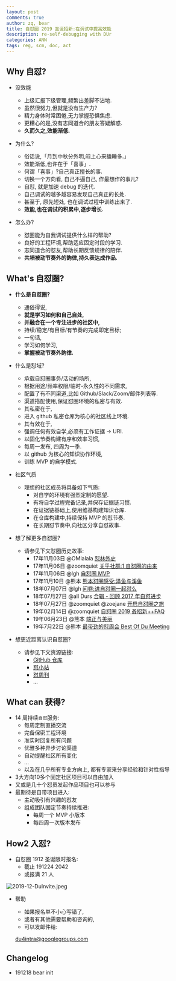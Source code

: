 ```yaml
---
layout: post
comments: true
author: zq, bear
title: 自怼圈 2019 圣诞招新:在调试中提高效能
description: re-self-debugging with DUr
categories: ANN
tags: reg, scm, doc, act
---
```


## Why 自怼?


- 没效能
    + 上级汇报下级管理,频繁出差脚不沾地.
    + 虽然很努力,但就是没有生产力?
    + 精力身体时常困倦,无力掌握恐惧焦虑.
    + 更糟心的是,没有志同道合的朋友答疑解惑.
    + **久而久之,效能渐低.**


- 为什么?
    + 俗话说,「月到中秋分外明,闷上心来瞌睡多.」
    + 效能渐低,也许在于「喜事」.
    + 何谓「喜事」?自己真正擅长的事.
    + 切换一个方向看, 自己不逼自己, 作最想作的事儿?
    + 自怼, 就是加速 debug 的迭代.
    + 自己调试的越多越容易发现自己真正的长处.
    + 甚至于, 原先短处, 也在调试过程中训练出来了.
    + **效能,也在调试的积累中,逐步增长.**


- 怎么办?
    + 怼圈能为自我调试提供什么样的帮助?
    + 良好的工程环境,帮助适应固定时段的学习.
    + 志同道合的怼友,帮助长期反馈规律的陪伴.
    + **共培被动节奏外的韵律,持久表达成作品.**


<!--more-->


## What's 自怼圈?


- **什么是自怼圈?**
    + 通俗得说,
    + **就是学习如何和自己自处,**
    + **并融合在一个专注进步的社区中,**
    + 持续/稳定/有目标/有节奏的完成即定目标;
    + 一句话,
    + 学习如何学习,
    + **掌握被动节奏外韵律.**


- 什么是怼域?
    + 承载自怼圈事务/活动的场所,
    + 根据用途/频率权限/临时-永久性的不同需求,
    + 配置了有不同渠道,比如 Github/Slack/Zoom/邮件列表等.
    + 渠道搭配使用,保证怼圈环境的私密与有效.
    + 其私密在于,
    + 进入 github 私密仓库为核心的社区线上环境.
    + 其有效在于,
    + 强调任何有效自学,必须有工作证据 -> URI.
    + 以固化节奏构建有序和效率习惯,
    + 每周一发布, 四周为一季.
    + 以 github 为核心的知识协作环境,
    + 训练 MVP 的自学模式.


- 社区气质
    + 理想的社区成员将具备如下气质:
        * 对自学的环境有强烈定制的愿望.
        * 有将自学过程完备记录,并保存证据链习惯.
        * 在证据链基础上,使用维基构建知识仓库.
        * 在仓库构建中,持续保持 MVP 的怼节奏.
        * 在长期怼节奏中,向社区分享自怼故事.


- 想了解更多自怼圈?
    + 请参见下文怼圈历史故事:
        + 17年11月03日 @OMlalala [怼林外史](https://du.101.camp/2017-11/debug-omlalala-summary/)
        + 17年11月06日 @zoomquiet [关乎社群:1 自怼圈的由来](https://du.101.camp/2017-11/ac1-du4new/)
        + 17年11月06日 @lgh [自怼圈 MVP](https://du.101.camp/2017-11/lgh-DebugMvp/)
        + 17年11月10日 @熊本 [熊本怼圈感受:泽鱼与溪鱼](https://du.101.camp/2017-11/bear-duFeelingFish/)
        + 18年07月07日 @lgh [问卷:进自怼圈一起怼么](https://jinshuju.net/f/ohQ12F)
        + 18年07月27日 @all Durs [合辑 - 回顾 2017 年自怼进步](https://du.101.camp/2018-07/du-progress/)
        + 18年07月27日 @zoomquiet @zoejane [开启自怼圈之旅](https://du.101.camp/2018-07/into-du/)
        + 19年02月14日 @zoomquiet [自怼圈 2019 叒招新++FAQ](https://du.101.camp/2019-03/re-self-debuggers/)
        + 19年06月23日 @熊本 [端正与美丽](https://du.101.camp/duw/#/115w#stories-%E6%95%85%E4%BA%8B)
        + 19年7月22日 @熊本 [最带劲的怼周会 Best Of Du Meeting](https://du.101.camp/duw/#/118w#stories-%E6%95%85%E4%BA%8B)


- 想更近距离认识自怼圈?
    + 请参见下文资源链接:
        + [GitHub 仓库](https://github.com/DebugUself)
        + [怼小站](https://du.101.camp)
        + [怼周刊](https://du.101.camp/duw)
        + ...


## What can 获得?


- 14 周持续`自怼`服务:
    + 每周定制直播交流
    + 完备保密工程环境
    + 准实时回复所有问题
    + 优雅多种异步讨论渠道
    + 自动提醒社区所有变化
    + ...
    + 以及在几乎所有专业方向上, 都有专家来分享经验和针对性指导
- 3大方向10多个固定社区项目可以自由加入
- 又或是几十个怼员发起作品项目也可以参与
- 最期待是自带项目进入:
    + 主动吸引有兴趣的怼友
    + 组成团队固定节奏持续推进:
        * 每周一个 MVP 小版本
        * 每四周一次版本发布


## How2 入怼?


- 自怼圈 1912 圣诞限时报名:
    + 截止 191224 2042
    + 或报满 21 人




![2019-12-DuInvite.jpeg](https://i.loli.net/2019/12/18/hLOvaJUiywfIEZM.jpg)


- 帮助
    + 如果报名单不小心写错了, 
    + 或者有其他需要帮助和咨询的, 
    + 可以发邮件给:


    du4intra@googlegroups.com


## Changelog
- 191218 bear init
